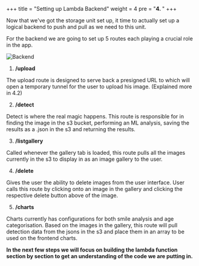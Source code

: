 
+++
title = "Setting up Lambda Backend"
weight = 4
pre = "<b>4. </b>"
+++

Now that we've got the storage unit set up, it time to actually set up a logical backend to push and pull as we need to this unit. 

For the backend we are going to set up 5 routes each playing a crucial role in the app.

![Backend](/img/Backend.png)

1. **/upload**

The upload route is designed to serve back a presigned URL to which will open a temporary tunnel for the user to upload his image. (Explained more in 4.2)

2. **/detect**

Detect is where the real magic happens. This route is responsible for in finding the image in the s3 bucket, performing an ML analysis, saving the results as a .json in the s3 and returning the results.

3. **/listgallery**

Called whenever the gallery tab is loaded, this route pulls all the images currently in the s3 to display in as an image gallery to the user.

4. **/delete**

Gives the user the ability to delete images from the user interface. User calls this route by clicking onto an image in the gallery and clicking the respective delete button above of the image.

5. **/charts**

Charts currently has configurations for both smile analysis and age categorisation. Based on the images in the gallery, this route will pull detection data from the jsons in the s3 and place them in an array to be used on the frontend charts.

**In the next few steps we will focus on building the lambda function section by section to get an understanding of the code we are putting in.**

